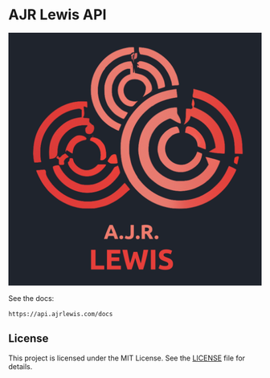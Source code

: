 # AJR Lewis API

![My Project Logo](images/logo.png)

See the docs:

    https://api.ajrlewis.com/docs

## License

This project is licensed under the MIT License. See the [LICENSE](LICENSE) file for details.
